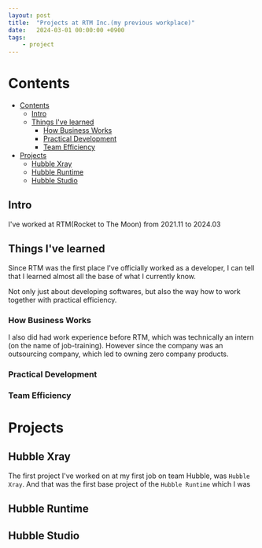 ```yaml
---
layout: post
title:  "Projects at RTM Inc.(my previous workplace)"
date:   2024-03-01 00:00:00 +0900
tags:
    - project
---
```


# Contents
- [Contents](#contents)
  - [Intro](#intro)
  - [Things I've learned](#things-ive-learned)
    - [How Business Works](#how-business-works)
    - [Practical Development](#practical-development)
    - [Team Efficiency](#team-efficiency)
- [Projects](#projects)
  - [Hubble Xray](#hubble-xray)
  - [Hubble Runtime](#hubble-runtime)
  - [Hubble Studio](#hubble-studio)

## Intro
I've worked at RTM(Rocket to The Moon) from 2021.11 to 2024.03

## Things I've learned
Since RTM was the first place I've officially worked as a developer, I can tell that I learned almost all the base of what I currently know.

Not only just about developing softwares, but also the way how to work together with practical efficiency.

### How Business Works
I also did had work experience before RTM, which was technically an intern (on the name of job-training). However since the company was an outsourcing company, which led to owning zero company products.

### Practical Development


### Team Efficiency



# Projects
## Hubble Xray

The first project I've worked on at my first job on team Hubble, was `Hubble Xray`. And that was the first base project of the `Hubble Runtime` which I was 

## Hubble Runtime


## Hubble Studio

